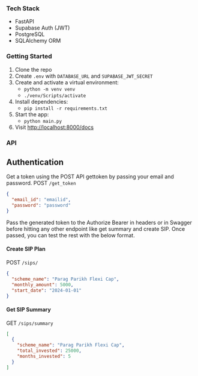 ### Tech Stack
- FastAPI
- Supabase Auth (JWT)
- PostgreSQL
- SQLAlchemy ORM

### Getting Started
1. Clone the repo
2. Create `.env` with `DATABASE_URL` and `SUPABASE_JWT_SECRET`
3. Create and activate a virtual environment:
   - `python -m venv venv`
   - `./venv/Scripts/activate`
4. Install dependencies:
   - `pip install -r requirements.txt`
5. Start the app:
   - `python main.py`
6. Visit [http://localhost:8000/docs](http://localhost:8000/docs)


### API

## Authentication
Get a token using the POST API gettoken by passing your email and password.
POST `/get_token`
```json
{
  "email_id": "emailid",
  "password": "password"
}
```
Pass the generated token to the Authorize Bearer in headers or in Swagger before hitting any other endpoint like get summary and create SIP. Once passed, you can test the rest with the below format.

#### Create SIP Plan
POST `/sips/`
```json
{
  "scheme_name": "Parag Parikh Flexi Cap",
  "monthly_amount": 5000,
  "start_date": "2024-01-01"
}
```

#### Get SIP Summary
GET `/sips/summary`
```json
[
  {
    "scheme_name": "Parag Parikh Flexi Cap",
    "total_invested": 25000,
    "months_invested": 5
  }
]
```
